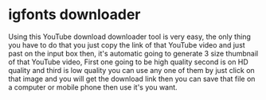 # igfonts downloader
Using this YouTube download downloader tool is very easy, the only thing you have to do that you just copy the link of that YouTube video and just past on the input box then, it's automatic going to generate 3 size thumbnail of that YouTube video, First one going to be high quality second is on HD quality and third is low quality you can use any one of them by just click on that image and you will get the download link then you can save that file on a computer or mobile phone then use it's you want.
